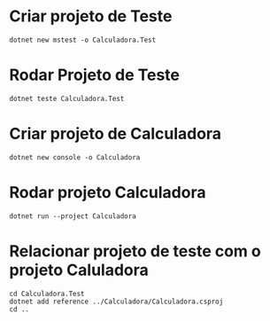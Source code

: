 # Criar projeto de Teste
```dotnet new mstest -o Calculadora.Test```

# Rodar Projeto de Teste 
```dotnet teste Calculadora.Test```

# Criar projeto de Calculadora 
```dotnet new console -o Calculadora```

# Rodar projeto Calculadora 
```dotnet run --project Calculadora```


# Relacionar projeto de teste com o projeto Caluladora
```
cd Calculadora.Test
dotnet add reference ../Calculadora/Calculadora.csproj
cd ..
```
